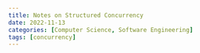 ```yaml
---
title: Notes on Structured Concurrency
date: 2022-11-13
categories: [Computer Science, Software Engineering]
tags: [concurrency]
---
```



